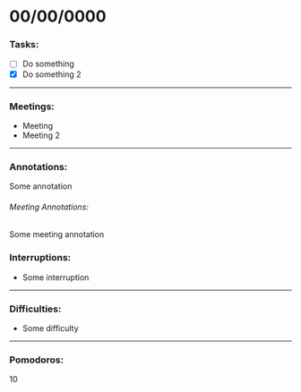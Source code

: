 # 00/00/0000

### Tasks:

- [ ] Do something
- [x] Do something 2

---

### Meetings:

- Meeting
- Meeting 2

---

### Annotations:

Some annotation

###### Meeting Annotations:

Some meeting annotation

### Interruptions:

- Some interruption

---

### Difficulties:

- Some difficulty

---

### Pomodoros:

10
